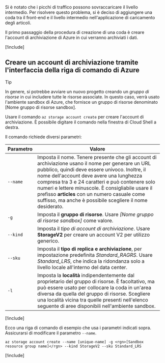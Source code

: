 Si è notato che i picchi di traffico possono sovraccaricare il livello intermedio. Per risolvere questo problema, si è deciso di aggiungere una coda tra il front-end e il livello intermedio nell'applicazione di caricamento degli articoli.

Il primo passaggio della procedura di creazione di una coda è creare l'account di archiviazione di Azure in cui verranno archiviati i dati.

<!-- Activate the sandbox -->
[!include[](../../../includes/azure-sandbox-activate.md)]

## <a name="create-a-storage-account-with-the-azure-cli"></a>Creare un account di archiviazione tramite l'interfaccia della riga di comando di Azure

> [!TIP] 
> In genere, si potrebbe avviare un nuovo progetto creando un _gruppo di risorse_ in cui includere tutte le risorse associate. In questo caso, verrà usato l'ambiente sandbox di Azure, che fornisce un gruppo di risorse denominato <rgn>[Nome gruppo di risorse sandbox]</rgn>.

Usare il comando `az storage account create` per creare l'account di archiviazione. È possibile digitare il comando nella finestra di Cloud Shell a destra.

Il comando richiede diversi parametri:

| Parametro | Valore |
|-----------|-------|
| `--name`  | Imposta il nome. Tenere presente che gli account di archiviazione usano il nome per generare un URL pubblico, quindi deve essere univoco. Inoltre, il nome dell'account deve avere una lunghezza compresa tra 3 e 24 caratteri e può contenere solo numeri e lettere minuscole. È consigliabile usare il prefisso **articles** con un numero casuale come suffisso, ma anche è possibile scegliere il nome desiderato. |
| `-g`        | Imposta il **gruppo di risorse**. Usare _<rgn>[Nome gruppo di risorse sandbox]</rgn>_ come valore. |
| `--kind`    | Imposta il _tipo di account di archiviazione_. Usare **StorageV2** per creare un account V2 per utilizzo generico. |
| `--sku`     | Imposta il **tipo di replica e archiviazione**, per impostazione predefinita _Standard_RAGRS_. Usare _Standard_LRS_, che indica la ridondanza solo a livello locale all'interno del data center. |
| `-l`        | Imposta la **località** indipendentemente dal proprietario del gruppo di risorse. È facoltativo, ma può essere usato per collocare la coda in un'area diversa da quella del gruppo di risorse. Scegliere una località vicina tra quelle presenti nell'elenco seguente di aree disponibili nell'ambiente sandbox. |

<!-- Resource selection -->
[!include[](../../../includes/azure-sandbox-regions-first-mention-note.md)]

Ecco una riga di comando di esempio che usa i parametri indicati sopra. Assicurarsi di modificare il parametro `--name`.

```azurecli
az storage account create --name [unique-name] -g <rgn>[Sandbox resource group name]</rgn> --kind StorageV2 --sku Standard_LRS
```

<!-- Paste tip-->
[!include[](../../../includes/azure-cloudshell-copy-paste-tip.md)]
